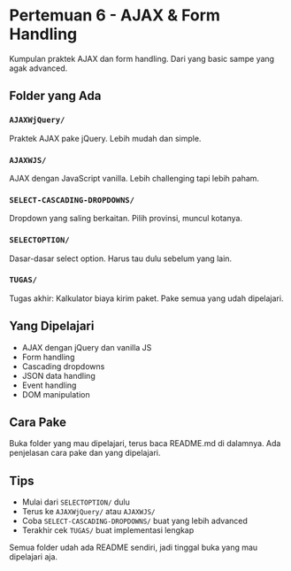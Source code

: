 # Pertemuan 6 - AJAX & Form Handling

Kumpulan praktek AJAX dan form handling. Dari yang basic sampe yang agak advanced.

## Folder yang Ada

### `AJAXWjQuery/`
Praktek AJAX pake jQuery. Lebih mudah dan simple.

### `AJAXWJS/`
AJAX dengan JavaScript vanilla. Lebih challenging tapi lebih paham.

### `SELECT-CASCADING-DROPDOWNS/`
Dropdown yang saling berkaitan. Pilih provinsi, muncul kotanya.

### `SELECTOPTION/`
Dasar-dasar select option. Harus tau dulu sebelum yang lain.

### `TUGAS/`
Tugas akhir: Kalkulator biaya kirim paket. Pake semua yang udah dipelajari.

## Yang Dipelajari

- AJAX dengan jQuery dan vanilla JS
- Form handling
- Cascading dropdowns
- JSON data handling
- Event handling
- DOM manipulation

## Cara Pake

Buka folder yang mau dipelajari, terus baca README.md di dalamnya. Ada penjelasan cara pake dan yang dipelajari.

## Tips

- Mulai dari `SELECTOPTION/` dulu
- Terus ke `AJAXWjQuery/` atau `AJAXWJS/`
- Coba `SELECT-CASCADING-DROPDOWNS/` buat yang lebih advanced
- Terakhir cek `TUGAS/` buat implementasi lengkap

Semua folder udah ada README sendiri, jadi tinggal buka yang mau dipelajari aja.
